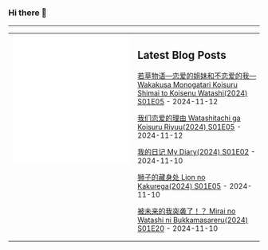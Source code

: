 ### Hi there 👋

<!--
**etng/etng** is a ✨ _special_ ✨ repository because its `README.md` (this file) appears on your GitHub profile.

Here are some ideas to get you started:

- 🔭 I’m currently working on ...
- 🌱 I’m currently learning ...
- 👯 I’m looking to collaborate on ...
- 🤔 I’m looking for help with ...
- 💬 Ask me about ...
- 📫 How to reach me: ...
- 😄 Pronouns: ...
- ⚡ Fun fact: ...
-->


---

<table>
<tr>
<td valign="top" width="50%">
<img src="metrics.svg" alt="Metric" />
</td>
<td valign="top" width="50%">

## Latest Blog Posts
<!-- blog start -->
[若草物语—恋爱的姐妹和不恋爱的我— Wakakusa Monogatari Koisuru Shimai to Koisenu Watashi(2024) S01E05](http://www.fanxinzhui.com/rr/2585#S01E05) - 2024-11-12

[我们恋爱的理由 Watashitachi ga Koisuru Riyuu(2024) S01E05](http://www.fanxinzhui.com/rr/2592#S01E05) - 2024-11-12

[我的日记 My Diary(2024) S01E02](http://www.fanxinzhui.com/rr/2595#S01E02) - 2024-11-10

[狮子的藏身处 Lion no Kakurega(2024) S01E05](http://www.fanxinzhui.com/rr/2590#S01E05) - 2024-11-10

[被未来的我突袭了！？ Mirai no Watashi ni Bukkamasareru(2024) S01E20](http://www.fanxinzhui.com/rr/2586#S01E20) - 2024-11-10
<!-- blog end -->

</td></tr></table>

